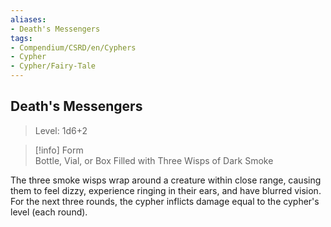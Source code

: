 ```yaml
---
aliases:
- Death's Messengers
tags:
- Compendium/CSRD/en/Cyphers
- Cypher
- Cypher/Fairy-Tale
---
```


  
## Death's Messengers  
>Level: 1d6+2  
  
>[!info] Form  
>Bottle, Vial, or Box Filled with Three Wisps of Dark Smoke
  
The three smoke wisps wrap around a creature within close range, causing them to feel dizzy, experience ringing in their ears, and have blurred vision. For the next three rounds, the cypher inflicts damage equal to the cypher's level (each round).